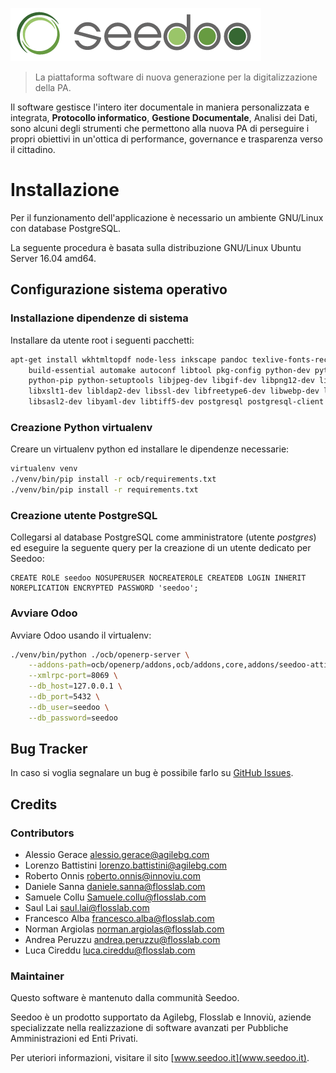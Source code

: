 ![Seedoo](doc/img/logo.png "Seedoo")

> La piattaforma software di nuova generazione per la digitalizzazione della PA.

Il software gestisce l'intero iter documentale in maniera personalizzata e integrata,
**Protocollo informatico**, **Gestione Documentale**, Analisi dei Dati, sono alcuni degli strumenti
che permettono alla nuova PA di perseguire i propri obiettivi in un'ottica di performance,
governance e trasparenza verso il cittadino.

# Installazione

Per il funzionamento dell'applicazione è necessario un ambiente GNU/Linux con database PostgreSQL.

La seguente procedura è basata sulla distribuzione GNU/Linux Ubuntu Server 16.04 amd64.

## Configurazione sistema operativo

### Installazione dipendenze di sistema

Installare da utente root i seguenti pacchetti:

```bash
apt-get install wkhtmltopdf node-less inkscape pandoc texlive-fonts-recommended \
    build-essential automake autoconf libtool pkg-config python-dev python-virtualenv \
    python-pip python-setuptools libjpeg-dev libgif-dev libpng12-dev libpq-dev libxml2-dev \
    libxslt1-dev libldap2-dev libssl-dev libfreetype6-dev libwebp-dev libdotconf-dev \
    libsasl2-dev libyaml-dev libtiff5-dev postgresql postgresql-client
```

### Creazione Python virtualenv

Creare un virtualenv python ed installare le dipendenze necessarie:

```bash
virtualenv venv
./venv/bin/pip install -r ocb/requirements.txt 
./venv/bin/pip install -r requirements.txt
```

### Creazione utente PostgreSQL

Collegarsi al database PostgreSQL come amministratore (utente *postgres*) ed eseguire la seguente query per la
creazione di un utente dedicato per Seedoo:

```postgresplsql
CREATE ROLE seedoo NOSUPERUSER NOCREATEROLE CREATEDB LOGIN INHERIT NOREPLICATION ENCRYPTED PASSWORD 'seedoo';
```

### Avviare Odoo

Avviare Odoo usando il virtualenv:

```bash
./venv/bin/python ./ocb/openerp-server \
    --addons-path=ocb/openerp/addons,ocb/addons,core,addons/seedoo-attivita,oca/l10n-italy \
    --xmlrpc-port=8069 \
    --db_host=127.0.0.1 \
    --db_port=5432 \
    --db_user=seedoo \
    --db_password=seedoo
```

## Bug Tracker

In caso si voglia segnalare un bug è possibile farlo su [GitHub Issues](https://github.com/seedoo/seedoo/issues).

## Credits

### Contributors

* Alessio Gerace <alessio.gerace@agilebg.com>
* Lorenzo Battistini <lorenzo.battistini@agilebg.com>
* Roberto Onnis <roberto.onnis@innoviu.com>
* Daniele Sanna <daniele.sanna@flosslab.com>
* Samuele Collu <Samuele.collu@flosslab.com>
* Saul Lai <saul.lai@flosslab.com>
* Francesco Alba <francesco.alba@flosslab.com>
* Norman Argiolas <norman.argiolas@flosslab.com>
* Andrea Peruzzu <andrea.peruzzu@flosslab.com>
* Luca Cireddu <luca.cireddu@flosslab.com>

### Maintainer

Questo software è mantenuto dalla communità Seedoo.

Seedoo è un prodotto supportato da Agilebg, Flosslab e Innoviù, aziende specializzate nella realizzazione di software
avanzati per Pubbliche Amministrazioni ed Enti Privati.

Per uteriori informazioni, visitare il sito [www.seedoo.it](www.seedoo.it).
